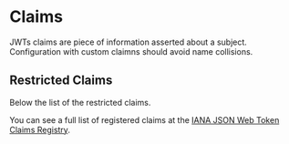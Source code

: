 # Claims

JWTs claims are piece of information asserted about a subject.
Configuration with custom claimns should avoid name collisions.


## Restricted Claims

Below the list of the restricted claims.

You can see a full list of registered claims at the [IANA JSON Web Token Claims Registry](https://www.iana.org/assignments/jwt/jwt.xhtml#claims).
